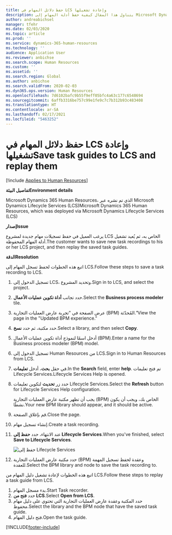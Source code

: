 ```yaml
---
title: حفظ دلائل المهام في LCS وإعادة تشغيلها
description: يتناول هذا المقال كيفية حفظ أدلة المهام إلى Microsoft Dynamics Lifecycle Services (LCS) ثم إعادة تشغيلها.
author: andreabichsel
manager: tfehr
ms.date: 02/03/2020
ms.topic: article
ms.prod: ''
ms.service: dynamics-365-human-resources
ms.technology: ''
audience: Application User
ms.reviewer: anbichse
ms.search.scope: Human Resources
ms.custom: ''
ms.assetid: ''
ms.search.region: Global
ms.author: anbichse
ms.search.validFrom: 2020-02-03
ms.dyn365.ops.version: Human Resources
ms.openlocfilehash: 7d6102bafc9b55f9eff05bfc4a63c177c6548694
ms.sourcegitcommit: 6affb3316be757c99e1fe9c7c7b312b93c483408
ms.translationtype: HT
ms.contentlocale: ar-SA
ms.lasthandoff: 02/17/2021
ms.locfileid: "5463252"
---
```

# <a name="save-task-guides-to-lcs-and-replay-them"></a><span data-ttu-id="06667-103">حفظ دلائل المهام في LCS وإعادة تشغيلها</span><span class="sxs-lookup"><span data-stu-id="06667-103">Save task guides to LCS and replay them</span></span>

[!include [Applies to Human Resources](../includes/applies-to-hr.md)]

<span data-ttu-id="06667-104">**تفاصيل البيئة**</span><span class="sxs-lookup"><span data-stu-id="06667-104">**Environment details**</span></span> 

<span data-ttu-id="06667-105">Microsoft Dynamics 365 Human Resources، الذي تم نشره عبر Microsoft Dynamics Lifecycle Services (LCS)</span><span class="sxs-lookup"><span data-stu-id="06667-105">Microsoft Dynamics 365 Human Resources, which was deployed via Microsoft Dynamics Lifecycle Services (LCS)</span></span>

<span data-ttu-id="06667-106">**إصدار**</span><span class="sxs-lookup"><span data-stu-id="06667-106">**Issue**</span></span>

<span data-ttu-id="06667-107">يرغب العميل في حفظ تسجيلات مهام جديدة لمشروع LCS الخاص به، ثم يُعيد تشغيل أدلة المهام المحفوظة.</span><span class="sxs-lookup"><span data-stu-id="06667-107">The customer wants to save new task recordings to his or her LCS project, and then replay the saved task guides.</span></span>

<span data-ttu-id="06667-108">**‏‏الدقة**</span><span class="sxs-lookup"><span data-stu-id="06667-108">**Resolution**</span></span>

<span data-ttu-id="06667-109">اتبع هذه الخطوات لحفظ تسجل المهام إلى LCS.</span><span class="sxs-lookup"><span data-stu-id="06667-109">Follow these steps to save a task recording to LCS.</span></span>

1. <span data-ttu-id="06667-110">تسجيل الدخول إلى LCS، وتحديد المشروع.</span><span class="sxs-lookup"><span data-stu-id="06667-110">Sign in to LCS, and select the project.</span></span>
2. <span data-ttu-id="06667-111">حدد تجانب **أداة تكوين عمليات الأعمال**.</span><span class="sxs-lookup"><span data-stu-id="06667-111">Select the **Business process modeler** tile.</span></span>
3. <span data-ttu-id="06667-112">عرض الصفحة في "تجربة عارض العمليات التجارية (BPM) المُحدّثة."</span><span class="sxs-lookup"><span data-stu-id="06667-112">View the page in the "Updated BPM experience."</span></span>
4. <span data-ttu-id="06667-113">حدد مكتبة، ثم حدد **نسخ**.</span><span class="sxs-lookup"><span data-stu-id="06667-113">Select a library, and then select **Copy**.</span></span>
5. <span data-ttu-id="06667-114">أدخل اسمًا لنموذج أداة تكوين عمليات الأعمال (BPM).</span><span class="sxs-lookup"><span data-stu-id="06667-114">Enter a name for the Business process modeler (BPM) model.</span></span>
6. <span data-ttu-id="06667-115">تسجيل الدخول إلى Human Resources من LCS.</span><span class="sxs-lookup"><span data-stu-id="06667-115">Sign in to Human Resources from LCS.</span></span>
7. <span data-ttu-id="06667-116">في حقل **بحث**، أدخل **تعليمات**.</span><span class="sxs-lookup"><span data-stu-id="06667-116">In the **Search** field, enter **help**.</span></span> <span data-ttu-id="06667-117">تم فتح تعليمات Lifecycle Services.</span><span class="sxs-lookup"><span data-stu-id="06667-117">Lifecycle Services Help is opened.</span></span>
8. <span data-ttu-id="06667-118">حدد زر **تحديث** لتكوين تعليمات Lifecycle Services.</span><span class="sxs-lookup"><span data-stu-id="06667-118">Select the **Refresh** button for Lifecycle Services Help configuration.</span></span>

    <span data-ttu-id="06667-119">يجب أن تظهر مكتبة عارض العمليات التجارية (BPM) الخاص بك، ويجب أن يكون نشطًا.</span><span class="sxs-lookup"><span data-stu-id="06667-119">Your new BPM library should appear, and it should be active.</span></span>

9. <span data-ttu-id="06667-120">قم بإغلاق الصفحة.</span><span class="sxs-lookup"><span data-stu-id="06667-120">Close the page.</span></span>
10. <span data-ttu-id="06667-121">إنشاء تسجيل مهام.</span><span class="sxs-lookup"><span data-stu-id="06667-121">Create a task recording.</span></span>
11. <span data-ttu-id="06667-122">عند الانتهاء، حدد **حفظ إلى Lifecycle Services**.</span><span class="sxs-lookup"><span data-stu-id="06667-122">When you've finished, select **Save to Lifecycle Services**.</span></span>

    ![حفظ إلى Lifecycle Services](media/task-guides.png)

12. <span data-ttu-id="06667-124">حدد مكتبة عارض العمليات التجارية (BPM) وعقدة لحفظ تسجيل المهمة للعقدة.</span><span class="sxs-lookup"><span data-stu-id="06667-124">Select the BPM library and node to save the task recording to.</span></span>

<span data-ttu-id="06667-125">اتبع هذه الخطوات لإعادة تشغيل دليل المهام من LCS.</span><span class="sxs-lookup"><span data-stu-id="06667-125">Follow these steps to replay a task guide from LCS.</span></span>

1. <span data-ttu-id="06667-126">بدء مسجل المهام.</span><span class="sxs-lookup"><span data-stu-id="06667-126">Start Task recorder.</span></span>
2. <span data-ttu-id="06667-127">حدد **فتح من LCS**.</span><span class="sxs-lookup"><span data-stu-id="06667-127">Select **Open from LCS**.</span></span>
3. <span data-ttu-id="06667-128">حدد المكتبة وعقدة عارض العمليات التجارية التي تحتوي على دليل مهام محفوظ.</span><span class="sxs-lookup"><span data-stu-id="06667-128">Select the library and the BPM node that have the saved task guide.</span></span>
4. <span data-ttu-id="06667-129">فتح دليل المهام.</span><span class="sxs-lookup"><span data-stu-id="06667-129">Open the task guide.</span></span>


[!INCLUDE[footer-include](../includes/footer-banner.md)]